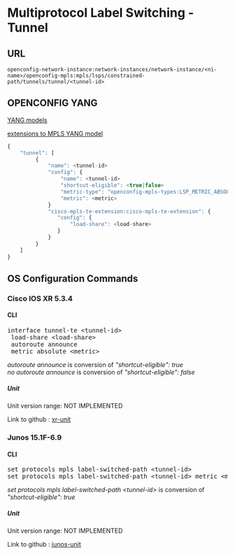 # Multiprotocol Label Switching - Tunnel

## URL

```
openconfig-network-instance:network-instances/network-instance/<ni-name>/openconfig-mpls:mpls/lsps/constrained-path/tunnels/tunnel/<tunnel-id>
```

## OPENCONFIG YANG

[YANG models](https://github.com/FRINXio/openconfig/tree/master/mpls/src/main/yang)

[extensions to MPLS YANG model](https://github.com/FRINXio/openconfig/tree/master/network-instance/src/main/yang)

```javascript
{
    "tunnel": [
         {
             "name": <tunnel-id>
             "config": {
                 "name": <tunnel-id>
                 "shortcut-eligible": <true|false>
                 "metric-type": "openconfig-mpls-types:LSP_METRIC_ABSOLUTE"
                 "metric": <metric>
             }
             "cisco-mpls-te-extension:cisco-mpls-te-extension": {
                "config": {
                    "load-share": <load-share>
                }
             }
         }
    ]
}
```

## OS Configuration Commands

### Cisco IOS XR 5.3.4

#### CLI

<pre>
interface tunnel-te &lt;tunnel-id&gt;
 load-share &lt;load-share&gt;
 autoroute announce
 metric absolute &lt;metric&gt;
</pre>

*autoroute announce* is conversion of *"shortcut-eligible": true*  
*no autoroute announce* is conversion of *"shortcut-eligible": false*  

##### Unit

Unit version range: NOT IMPLEMENTED

Link to github : [xr-unit]()

### Junos 15.1F-6.9

#### CLI

<pre>
set protocols mpls label-switched-path &lt;tunnel-id&gt;
set protocols mpls label-switched-path &lt;tunnel-id&gt; metric &lt;metric&gt;
</pre>

*set protocols mpls label-switched-path &lt;tunnel-id&gt;* is conversion of *"shortcut-eligible": true*  

##### Unit

Unit version range: NOT IMPLEMENTED

Link to github : [junos-unit]()

